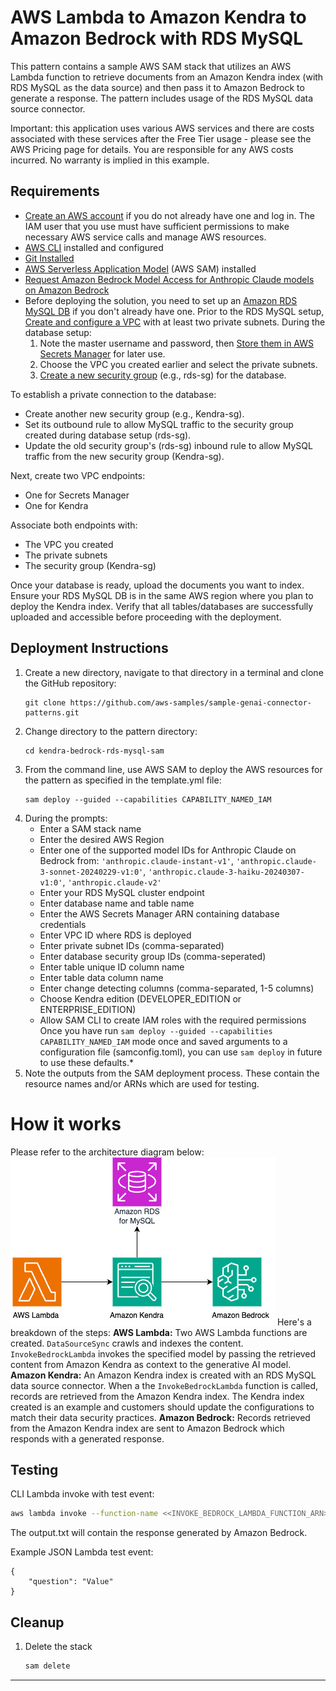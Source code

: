 # AWS Lambda to Amazon Kendra to Amazon Bedrock with RDS MySQL

This pattern contains a sample AWS SAM stack that utilizes an AWS Lambda function to retrieve documents from an Amazon Kendra index (with RDS MySQL as the data source) and then pass it to Amazon Bedrock to generate a response. The pattern includes usage of the RDS MySQL data source connector. 

Important: this application uses various AWS services and there are costs associated with these services after the Free Tier usage - please see the AWS Pricing page for details. You are responsible for any AWS costs incurred. No warranty is implied in this example.

## Requirements
* [Create an AWS account](https://portal.aws.amazon.com/gp/aws/developer/registration/index.html) if you do not already have one and log in. The IAM user that you use must have sufficient permissions to make necessary AWS service calls and manage AWS resources.
* [AWS CLI](https://docs.aws.amazon.com/cli/latest/userguide/install-cliv2.html) installed and configured
* [Git Installed](https://git-scm.com/book/en/v2/Getting-Started-Installing-Git)
* [AWS Serverless Application Model](https://docs.aws.amazon.com/serverless-application-model/latest/developerguide/serverless-sam-cli-install.html) (AWS SAM) installed
* [Request Amazon Bedrock Model Access for Anthropic Claude models on Amazon Bedrock](https://docs.aws.amazon.com/bedrock/latest/userguide/model-access.html)
* Before deploying the solution, you need to set up an [Amazon RDS MySQL DB](https://docs.aws.amazon.com/AmazonRDS/latest/UserGuide/CHAP_GettingStarted.CreatingConnecting.MySQL.html) if you don't already have one. Prior to the RDS MySQL setup, [Create and configure a VPC](https://docs.aws.amazon.com/vpc/latest/userguide/create-vpc.html) with at least two private subnets. During the database setup:
    1. Note the master username and password, then [Store them in AWS Secrets Manager](https://docs.aws.amazon.com/secretsmanager/latest/userguide/create_secret.html) for later use.
    2. Choose the VPC you created earlier and select the private subnets.
    3. [Create a new security group](https://docs.aws.amazon.com/vpc/latest/userguide/creating-security-groups.html) (e.g., rds-sg) for the database.

To establish a private connection to the database:
- Create another new security group (e.g., Kendra-sg).
- Set its outbound rule to allow MySQL traffic to the security group created during database setup (rds-sg).
- Update the old security group's (rds-sg) inbound rule to allow MySQL traffic from the new security group (Kendra-sg).

Next, create two VPC endpoints:
- One for Secrets Manager
- One for Kendra

Associate both endpoints with:
- The VPC you created
- The private subnets
- The security group (Kendra-sg)

Once your database is ready, upload the documents you want to index. Ensure your RDS MySQL DB is in the same AWS region where you plan to deploy the Kendra index. Verify that all tables/databases are successfully uploaded and accessible before proceeding with the deployment.


## Deployment Instructions
1. Create a new directory, navigate to that directory in a terminal and clone the GitHub repository:
    ```
    git clone https://github.com/aws-samples/sample-genai-connector-patterns.git
    ```
1. Change directory to the pattern directory:
    ```
    cd kendra-bedrock-rds-mysql-sam
    ```
1. From the command line, use AWS SAM to deploy the AWS resources for the pattern as specified in the template.yml file:
    ```
    sam deploy --guided --capabilities CAPABILITY_NAMED_IAM
    ```
1. During the prompts:
    * Enter a SAM stack name
    * Enter the desired AWS Region
    * Enter one of the supported model IDs for Anthropic Claude on Bedrock from: `'anthropic.claude-instant-v1'`, `'anthropic.claude-3-sonnet-20240229-v1:0'`, `'anthropic.claude-3-haiku-20240307-v1:0'`, `'anthropic.claude-v2'`
    * Enter your RDS MySQL cluster endpoint
    * Enter database name and table name
    * Enter the AWS Secrets Manager ARN containing database credentials
    * Enter VPC ID where RDS is deployed
    * Enter private subnet IDs (comma-separated)
    * Enter database security group IDs (comma-seperated)
    * Enter table unique ID column name
    * Enter table data column name
    * Enter change detecting columns (comma-separated, 1-5 columns)
    * Choose Kendra edition (DEVELOPER_EDITION or ENTERPRISE_EDITION)
    * Allow SAM CLI to create IAM roles with the required permissions
    Once you have run `sam deploy --guided --capabilities CAPABILITY_NAMED_IAM` mode once and saved arguments to a configuration file (samconfig.toml), you can use `sam deploy` in future to use these defaults.*
1. Note the outputs from the SAM deployment process. These contain the resource names and/or ARNs which are used for testing.
# How it works
Please refer to the architecture diagram below:
![End to End Architecture](images/architecture.png)
Here's a breakdown of the steps:
**AWS Lambda:** Two AWS Lambda functions are created. `DataSourceSync` crawls and indexes the content. `InvokeBedrockLambda` invokes the specified model by passing the retrieved content from Amazon Kendra as context to the generative AI model.
**Amazon Kendra:** An Amazon Kendra index is created with an RDS MySQL data source connector. When a the `InvokeBedrockLambda` function is called, records are retrieved from the Amazon Kendra index. The Kendra index created is an example and customers should update the configurations to match their data security practices. 
**Amazon Bedrock:** Records retrieved from the Amazon Kendra index are sent to Amazon Bedrock which responds with a generated response.
## Testing
CLI Lambda invoke with test event:
```bash
aws lambda invoke --function-name <<INVOKE_BEDROCK_LAMBDA_FUNCTION_ARN>> --cli-binary-format raw-in-base64-out --payload '{"question": "Value" }' output.txt
```

The output.txt will contain the response generated by Amazon Bedrock.

Example JSON Lambda test event:

```
{
    "question": "Value"
}
```

## Cleanup

1. Delete the stack
    ```bash
    sam delete
    ```
----
<!-- Copyright Amazon.com, Inc. or its affiliates. All Rights Reserved.

SPDX-License-Identifier: MIT-0 -->